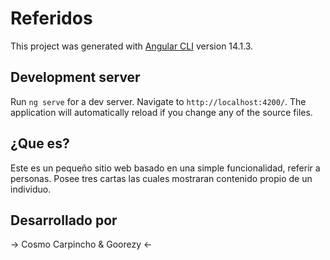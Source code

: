 # Referidos

This project was generated with [Angular CLI](https://github.com/angular/angular-cli) version 14.1.3.

## Development server

Run `ng serve` for a dev server. Navigate to `http://localhost:4200/`. The application will automatically reload if you change any of the source files.

## ¿Que es?

Este es un pequeño sitio web basado en una simple funcionalidad, referir a personas. Posee tres cartas las cuales mostraran contenido propio de un individuo.

## Desarrollado por

&rarr;&nbsp;Cosmo Carpincho & Goorezy&nbsp;&larr;
